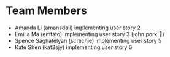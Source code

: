 # Team Members

- Amanda Li (amansdali) implementing user story 2
- Emilia Ma (emtato) implementing user story 3 (john pork 🐷)
- Spence Saghatelyan (screchie) implementing user story 5
- Kate Shen (kat3sjy) implementing user story 6

